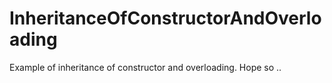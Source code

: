 # InheritanceOfConstructorAndOverloading
Example of inheritance of constructor and overloading. Hope so ..

